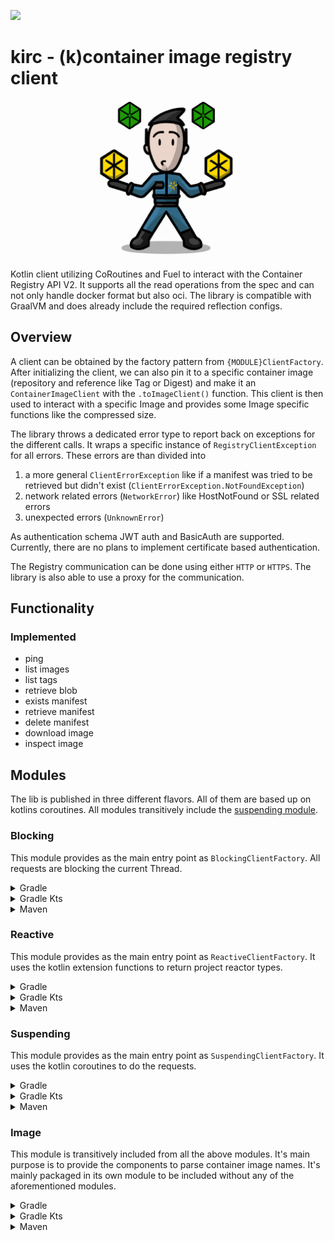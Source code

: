 [![](https://jitpack.io/v/cmdjulian/kirc.svg)](https://jitpack.io/#cmdjulian/kirc)

# kirc - (k)container image registry client

![kirc](./logo.png)

Kotlin client utilizing CoRoutines and Fuel to interact with the Container Registry API V2.
It supports all the read operations from the spec and can not only handle docker format but also oci.
The library is compatible with GraalVM and does already include the required reflection configs.

## Overview

A client can be obtained by the factory pattern from `{MODULE}ClientFactory`.
After initializing the client, we can also pin it to a specific container image (repository and reference like Tag or
Digest) and make it an `ContainerImageClient` with the `.toImageClient()` function. This client is then used to interact
with a specific Image and provides some Image specific functions like the compressed size.

The library throws a dedicated error type to report back on exceptions for the different calls. It wraps a specific
instance of `RegistryClientException` for all errors. These errors are than divided into

1. a more general `ClientErrorException` like if a manifest was tried to be retrieved but didn't exist
   (`ClientErrorException.NotFoundException`)
2. network related errors (`NetworkError`) like HostNotFound or SSL related errors
3. unexpected errors (`UnknownError`)

As authentication schema JWT auth and BasicAuth are supported. Currently, there are no plans to implement certificate
based authentication.

The Registry communication can be done using either `HTTP` or `HTTPS`. The library is also able to use a proxy for the
communication.

## Functionality

### Implemented

- ping
- list images
- list tags
- retrieve blob
- exists manifest
- retrieve manifest
- delete manifest
- download image
- inspect image

## Modules

The lib is published in three different flavors. All of them are based up on kotlins coroutines. All modules
transitively include the [suspending module](#suspending).

### Blocking

This module provides as the main entry point as `BlockingClientFactory`. All requests are blocking the current Thread.

<details>
<summary>Gradle</summary>

```groovy
repositories {
    maven { url 'https://jitpack.io' }
}


dependencies {
    implementation 'com.github.cmdjulian.kirc:blocking:{VERSION}'
}
```

</details>

<details>
<summary>Gradle Kts</summary>

```kotlin
repositories {
    maven(url = "https://jitpack.io")
}


dependencies {
    implementation("com.github.cmdjulian.kirc:blocking:{VERSION}")
}
```

</details>

<details>
<summary>Maven</summary>

```xml

<project xmlns="http://maven.apache.org/POM/4.0.0" xmlns:xsi="http://www.w3.org/2001/XMLSchema-instance"
         xsi:schemaLocation="http://maven.apache.org/POM/4.0.0 http://maven.apache.org/xsd/maven-4.0.0.xsd">

    ...

    <repositories>
        <repository>
            <id>jitpack.io</id>
            <url>https://jitpack.io</url>
        </repository>
    </repositories>

    ...

    <dependencies>
        <dependency>
            <groupId>com.github.cmdjulian.kirc</groupId>
            <artifactId>blocking</artifactId>
            <version>{VERSION}</version>
        </dependency>
    </dependencies>
</project>
```

</details>

### Reactive

This module provides as the main entry point as `ReactiveClientFactory`. It uses the kotlin extension functions to
return project reactor types.

<details>
<summary>Gradle</summary>

```groovy
repositories {
    maven { url 'https://jitpack.io' }
}


dependencies {
    implementation 'com.github.cmdjulian.kirc:reactive:{VERSION}'
}
```

</details>

<details>
<summary>Gradle Kts</summary>

```kotlin
repositories {
    maven(url = "https://jitpack.io")
}


dependencies {
    implementation("com.github.cmdjulian.kirc:reactive:{VERSION}")
}
```

</details>

<details>
<summary>Maven</summary>

```xml

<project xmlns="http://maven.apache.org/POM/4.0.0" xmlns:xsi="http://www.w3.org/2001/XMLSchema-instance"
         xsi:schemaLocation="http://maven.apache.org/POM/4.0.0 http://maven.apache.org/xsd/maven-4.0.0.xsd">

    ...

    <repositories>
        <repository>
            <id>jitpack.io</id>
            <url>https://jitpack.io</url>
        </repository>
    </repositories>

    ...

    <dependencies>
        <dependency>
            <groupId>com.github.cmdjulian.kirc</groupId>
            <artifactId>reactive</artifactId>
            <version>{VERSION}</version>
        </dependency>
    </dependencies>
</project>
```

</details>

### Suspending

This module provides as the main entry point as `SuspendingClientFactory`. It uses the kotlin coroutines to do the
requests.

<details>
<summary>Gradle</summary>

```groovy
repositories {
    maven { url 'https://jitpack.io' }
}


dependencies {
    implementation 'com.github.cmdjulian.kirc:suspending:{VERSION}'
}
```

</details>

<details>
<summary>Gradle Kts</summary>

```kotlin
repositories {
    maven(url = "https://jitpack.io")
}


dependencies {
    implementation("com.github.cmdjulian.kirc:suspending:{VERSION}")
}
```

</details>

<details>
<summary>Maven</summary>

```xml

<project xmlns="http://maven.apache.org/POM/4.0.0" xmlns:xsi="http://www.w3.org/2001/XMLSchema-instance"
         xsi:schemaLocation="http://maven.apache.org/POM/4.0.0 http://maven.apache.org/xsd/maven-4.0.0.xsd">

    ...

    <repositories>
        <repository>
            <id>jitpack.io</id>
            <url>https://jitpack.io</url>
        </repository>
    </repositories>

    ...

    <dependencies>
        <dependency>
            <groupId>com.github.cmdjulian.kirc</groupId>
            <artifactId>suspending</artifactId>
            <version>{VERSION}</version>
        </dependency>
    </dependencies>
</project>
```

</details>

### Image

This module is transitively included from all the above modules. It's main purpose is to provide the components to parse
container image names. It's mainly packaged in its own module to be included without any of the aforementioned modules. 

<details>
<summary>Gradle</summary>

```groovy
repositories {
    maven { url 'https://jitpack.io' }
}


dependencies {
    implementation 'com.github.cmdjulian.kirc:image:{VERSION}'
}
```

</details>

<details>
<summary>Gradle Kts</summary>

```kotlin
repositories {
    maven(url = "https://jitpack.io")
}


dependencies {
    implementation("com.github.cmdjulian.kirc:image:{VERSION}")
}
```

</details>

<details>
<summary>Maven</summary>

```xml

<project xmlns="http://maven.apache.org/POM/4.0.0" xmlns:xsi="http://www.w3.org/2001/XMLSchema-instance"
         xsi:schemaLocation="http://maven.apache.org/POM/4.0.0 http://maven.apache.org/xsd/maven-4.0.0.xsd">

    ...

    <repositories>
        <repository>
            <id>jitpack.io</id>
            <url>https://jitpack.io</url>
        </repository>
    </repositories>

    ...

    <dependencies>
        <dependency>
            <groupId>com.github.cmdjulian.kirc</groupId>
            <artifactId>image</artifactId>
            <version>{VERSION}</version>
        </dependency>
    </dependencies>
</project>
```

</details>
